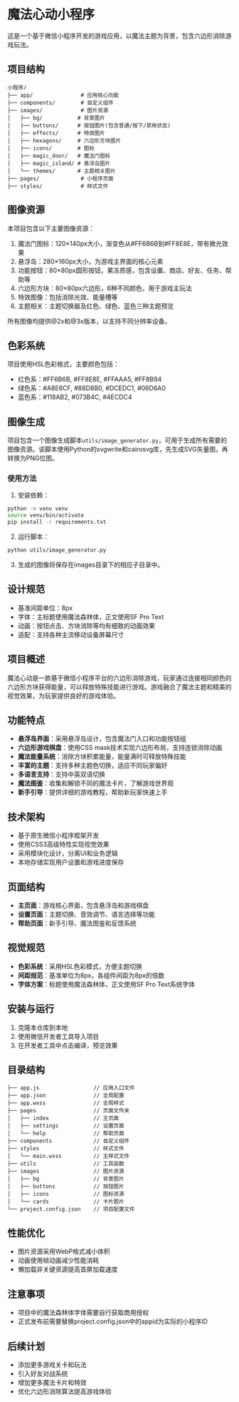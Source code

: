 # 魔法心动小程序

这是一个基于微信小程序开发的游戏应用，以魔法主题为背景，包含六边形消除游戏玩法。

## 项目结构

```
小程序/
├── app/               # 应用核心功能
├── components/        # 自定义组件
├── images/            # 图片资源
│   ├── bg/           # 背景图片
│   ├── buttons/      # 按钮图片(包含普通/按下/禁用状态)
│   ├── effects/      # 特效图片
│   ├── hexagons/     # 六边形方块图片
│   ├── icons/        # 图标
│   ├── magic_door/   # 魔法门图标
│   ├── magic_island/ # 悬浮岛图片
│   └── themes/       # 主题相关图片
├── pages/             # 小程序页面
├── styles/            # 样式文件
```

## 图像资源

本项目包含以下主要图像资源：

1. 魔法门图标：120×140px大小，渐变色从#FF6B6B到#FF8E8E，带有微光效果
2. 悬浮岛：280×160px大小，为游戏主界面的核心元素
3. 功能按钮：80×80px圆形按钮，果冻质感，包含设置、商店、好友、任务、帮助等
4. 六边形方块：80×80px六边形，6种不同颜色，用于游戏主玩法
5. 特效图像：包括消除光效、能量槽等
6. 主题相关：主题切换器及红色、绿色、蓝色三种主题预览

所有图像均提供@2x和@3x版本，以支持不同分辨率设备。

## 色彩系统

项目使用HSL色彩格式，主要颜色包括：

- 红色系：#FF6B6B, #FF8E8E, #FFAAA5, #FF8B94
- 绿色系：#A8E6CF, #88D8B0, #DCEDC1, #06D6A0
- 蓝色系：#118AB2, #073B4C, #4ECDC4

## 图像生成

项目包含一个图像生成脚本`utils/image_generator.py`，可用于生成所有需要的图像资源。该脚本使用Python的svgwrite和cairosvg库，先生成SVG矢量图，再转换为PNG位图。

### 使用方法

1. 安装依赖：
```bash
python -m venv venv
source venv/bin/activate
pip install -r requirements.txt
```

2. 运行脚本：
```bash
python utils/image_generator.py
```

3. 生成的图像将保存在images目录下的相应子目录中。

## 设计规范

- 基准间距单位：8px
- 字体：主标题使用魔法森林体，正文使用SF Pro Text
- 动画：按钮点击、方块消除等均有细致的动画效果
- 适配：支持各种主流移动设备屏幕尺寸

## 项目概述

魔法心动是一款基于微信小程序平台的六边形消除游戏，玩家通过连接相同颜色的六边形方块获得能量，可以释放特殊技能进行游戏。游戏融合了魔法主题和精美的视觉效果，为玩家提供良好的游戏体验。

## 功能特点

- **悬浮岛界面**：采用悬浮岛设计，包含魔法门入口和功能按钮组
- **六边形游戏棋盘**：使用CSS mask技术实现六边形布局，支持连锁消除动画
- **魔法能量系统**：消除方块积累能量，能量满时可释放特殊技能
- **丰富的主题**：支持多种主题色切换，适应不同玩家偏好
- **多语言支持**：支持中英双语切换
- **魔法图鉴**：收集和解锁不同的魔法卡片，了解游戏世界观
- **新手引导**：提供详细的游戏教程，帮助新玩家快速上手

## 技术架构

- 基于原生微信小程序框架开发
- 使用CSS3高级特性实现视觉效果
- 采用模块化设计，分离UI和业务逻辑
- 本地存储实现用户设置和游戏进度保存

## 页面结构

- **主页面**：游戏核心界面，包含悬浮岛和游戏棋盘
- **设置页面**：主题切换、音效调节、语言选择等功能
- **帮助页面**：新手引导、魔法图鉴和反馈系统

## 视觉规范

- **色彩系统**：采用HSL色彩模式，方便主题切换
- **间距规范**：基准单位为8px，各组件间距为8px的倍数
- **字体方案**：标题使用魔法森林体，正文使用SF Pro Text系统字体

## 安装与运行

1. 克隆本仓库到本地
2. 使用微信开发者工具导入项目
3. 在开发者工具中点击编译，预览效果

## 目录结构

```
├── app.js                 // 应用入口文件
├── app.json               // 全局配置
├── app.wxss               // 全局样式
├── pages                  // 页面文件夹
│   ├── index              // 主页面
│   ├── settings           // 设置页面
│   └── help               // 帮助页面
├── components             // 自定义组件
├── styles                 // 样式文件
│   └── main.wxss          // 主样式文件
├── utils                  // 工具函数
├── images                 // 图片资源
│   ├── bg                 // 背景图片
│   ├── buttons            // 按钮图片
│   ├── icons              // 图标资源
│   └── cards              // 卡片图片
└── project.config.json    // 项目配置文件
```

## 性能优化

- 图片资源采用WebP格式减小体积
- 动画使用帧动画减少性能消耗
- 懒加载非关键资源提高首屏加载速度

## 注意事项

- 项目中的魔法森林体字体需要自行获取商用授权
- 正式发布前需要替换project.config.json中的appid为实际的小程序ID

## 后续计划

- 添加更多游戏关卡和玩法
- 引入好友对战系统
- 增加更多魔法卡片和特效
- 优化六边形消除算法提高游戏体验 
